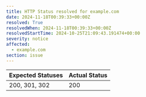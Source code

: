 ```yaml
---
title: HTTP Status resolved for example.com
date: 2024-11-18T00:39:33+00:00Z
resolved: True
resolvedWhen: 2024-11-18T00:39:33+00:00Z
resolvedStartTime: 2024-10-25T21:09:43.191474+00:00
severity: notice
affected:
  - example.com
section: issue
---
```


| Expected Statuses | Actual Status  |
|-------------------|----------------|
| 200, 301, 302 | 200 |
